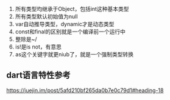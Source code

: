 1. 所有类型均继承于Object，包括int这种基本类型
2. 所有类型默认初始值为null
3. var自动推导类型，dynamic才是动态类型
4. const和final的区别就是一个编译前一个运行中
5. 整除是~/
6. is!是is not，有意思
7. as这个关键字就更niub了，就是一个强制类型转换

## dart语言特性参考
https://juejin.im/post/5afd210bf265da0b7e0c79d1#heading-18
